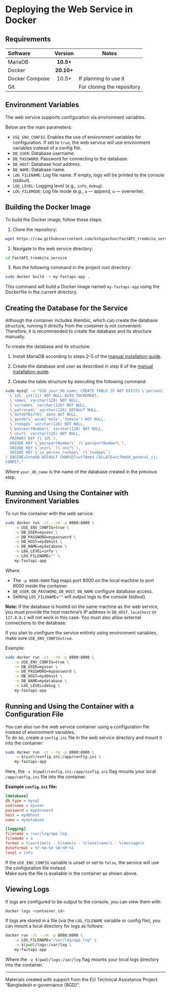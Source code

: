 # Deploying the Web Service in Docker

## Requirements

| Software        | Version    | Notes                         |
|:----------------|:----------:|-------------------------------|
| MariaDB         | **10.5+**  |                               |
| Docker          | **20.10+** |                               |
| Docker Compose  |   10.5+    | If planning to use it         |
| Git             |            | For cloning the repository    |

## Environment Variables

The web service supports configuration via environment variables.

Below are the main parameters:

- `USE_ENV_CONFIG`: Enables the use of environment variables for configuration. If set to `true`, the web service will use environment variables instead of a config file.
- `DB_USER`: Database username.
- `DB_PASSWORD`: Password for connecting to the database.
- `DB_HOST`: Database host address.
- `DB_NAME`: Database name.
- `LOG_FILENAME`: Log file name. If empty, logs will be printed to the console (stdout).
- `LOG_LEVEL`: Logging level (e.g., `info`, `debug`).
- `LOG_FILEMODE`: Log file mode (e.g., `a` — append, `w` — overwrite).

## Building the Docker Image

To build the Docker image, follow these steps:

1. Clone the repository:
```bash
wget https://raw.githubusercontent.com/kshypachov/FastAPI_trembita_service/master/deploy.sh
```
2. Navigate to the web service directory:
```bash
cd FastAPI_trembita_service
```
3. Run the following command in the project root directory:
```bash
sudo docker build -t my-fastapi-app .
```

This command will build a Docker image named `my-fastapi-app` using the Dockerfile in the current directory.

## Creating the Database for the Service

Although the container includes Alembic, which can create the database structure, running it directly from the container is not convenient.  
Therefore, it is recommended to create the database and its structure manually.

To create the database and its structure:

1. Install MariaDB according to steps 2–5 of the [manual installation guide](./manual_installation.md#2-додати-репозиторій-mariadb).

2. Create the database and user as described in step 6 of the [manual installation guide](./manual_installation.md#6-створити-базу-даних-та-користувача-для-цього-необхідно).

3. Create the table structure by executing the following command:

```bash
sudo mysql -e "USE your_db_name; CREATE TABLE IF NOT EXISTS \`person\` (
  \`id\` int(11) NOT NULL AUTO_INCREMENT,
  \`name\` varchar(128) NOT NULL,
  \`surname\` varchar(128) NOT NULL,
  \`patronym\` varchar(128) DEFAULT NULL,
  \`dateOfBirth\` date NOT NULL,
  \`gender\` enum('male','female') NOT NULL,
  \`rnokpp\` varchar(128) NOT NULL,
  \`passportNumber\` varchar(128) NOT NULL,
  \`unzr\` varchar(128) NOT NULL,
  PRIMARY KEY (\`id\`),
  UNIQUE KEY \`passportNumber\` (\`passportNumber\`),
  UNIQUE KEY \`unzr\` (\`unzr\`),
  UNIQUE KEY \`ix_person_rnokpp\` (\`rnokpp\`)
) ENGINE=InnoDB DEFAULT CHARSET=utf8mb4 COLLATE=utf8mb4_general_ci;
COMMIT;"
```
Where `your_db_name` is the name of the database created in the previous step.

## Running and Using the Container with Environment Variables

To run the container with the web service:

```bash
sudo docker run -it --rm -p 8000:8000 \
    -e USE_ENV_CONFIG=true \
    -e DB_USER=myuser \
    -e DB_PASSWORD=mypassword \
    -e DB_HOST=mydbhost \
    -e DB_NAME=mydatabase \
    -e LOG_LEVEL=info \
    -e LOG_FILENAME="" \
    my-fastapi-app
```

Where:
- The `-p 8000:8000` flag maps port 8000 on the local machine to port 8000 inside the container.
- `DB_USER`, `DB_PASSWORD`, `DB_HOST`, `DB_NAME` configure database access.
- Setting `LOG_FILENAME=""` will output logs to the console (stdout).

**Note:** If the database is hosted on the same machine as the web service, you must provide the host machine’s IP address in `DB_HOST`. `localhost` or `127.0.0.1` will not work in this case. You must also allow external connections to the database.

If you plan to configure the service entirely using environment variables, make sure `USE_ENV_CONFIG=true`.

Example:
```bash
sudo docker run -it --rm -p 8000:8000 \
    -e USE_ENV_CONFIG=true \
    -e DB_USER=myuser \
    -e DB_PASSWORD=mypassword \
    -e DB_HOST=mydbhost \
    -e DB_NAME=mydatabase \
    -e LOG_LEVEL=debug \
    my-fastapi-app
```

## Running and Using the Container with a Configuration File

You can also run the web service container using a configuration file instead of environment variables.  
To do so, create a `config.ini` file in the web service directory and mount it into the container:

```bash
sudo docker run -it --rm -p 8000:8000 \
    -v $(pwd)/config.ini:/app/config.ini \
    my-fastapi-app
```

Here, the `-v $(pwd)/config.ini:/app/config.ini` flag mounts your local `/app/config.ini` file into the container.

**Example `config.ini` file:**

```ini
[database]
db_type = mysql
username = myuser
password = mypassword
host = mydbhost
name = mydatabase

[logging]
filename = /var/log/app.log
filemode = a
format = %(asctime)s - %(name)s - %(levelname)s - %(message)s
dateformat = %Y-%m-%d %H:%M:%S
level = info
```

If the `USE_ENV_CONFIG` variable is unset or set to `false`, the service will use the configuration file instead.  
Make sure the file is available in the container as shown above.

## Viewing Logs

If logs are configured to be output to the console, you can view them with:

```bash
docker logs <container_id>
```

If logs are stored in a file (via the `LOG_FILENAME` variable or config file), you can mount a local directory for logs as follows:

```bash
docker run -it --rm -p 8000:8000 \
    -e LOG_FILENAME="/var/log/app.log" \
    -v $(pwd)/logs:/var/log \
    my-fastapi-app
```

Where the `-v $(pwd)/logs:/var/log` flag mounts your local logs directory into the container.

---

Materials created with support from the EU Technical Assistance Project "Bangladesh e-governance (BGD)".